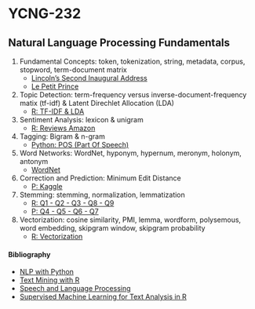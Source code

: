 # YCNG-232
## Natural Language Processing Fundamentals

1. Fundamental Concepts: token, tokenization, string, metadata, corpus, stopword, term-document matrix
   - [Lincoln’s Second Inaugural Address](https://github.com/MNLepage08/YCNG-232/blob/main/Week_1_LSI.ipynb)
   - [Le Petit Prince](https://github.com/MNLepage08/YCNG-232/blob/main/Week_1_LPP.ipynb)
2. Topic Detection: term-frequency versus inverse-document-frequency matix (tf-idf) & Latent Direchlet Allocation (LDA)
   - [R: TF-IDF & LDA](https://github.com/MNLepage08/YCNG-232/blob/main/Week_2_R.ipynb)
3. Sentiment Analysis: lexicon & unigram
   - [R: Reviews Amazon](https://github.com/MNLepage08/YCNG-232/blob/main/Week_3_R.ipynb)
4. Tagging: Bigram & n-gram
   - [Python: POS (Part Of Speech)](https://github.com/MNLepage08/YCNG-232/blob/main/Week_4_P.ipynb)
5. Word Networks: WordNet, hyponym, hypernum, meronym, holonym, antonym
   - [WordNet](https://github.com/MNLepage08/YCNG-232/blob/main/Week_5_P.ipynb)
6. Correction and Prediction: Minimum Edit Distance
   - [P: Kaggle](https://github.com/MNLepage08/YCNG-232/blob/main/Week_6_P.ipynb)
7. Stemming: stemming, normalization, lemmatization
   - [R: Q1 - Q2 - Q3 - Q8 - Q9](https://github.com/MNLepage08/YCNG-232/blob/main/Week_7_R.ipynb)
   - [P: Q4 - Q5 - Q6 - Q7](https://github.com/MNLepage08/YCNG-232/blob/main/Week_7_P.ipynb)
8. Vectorization: cosine similarity, PMI, lemma, wordform, polysemous, word embedding, skipgram window, skipgram probability
   - [R: Vectorization](https://github.com/MNLepage08/YCNG-232/blob/main/Week_8_R.ipynb)

#### Bibliography
* [NLP with Python](https://tjzhifei.github.io/resources/NLTK.pdf)
* [Text Mining with R](https://www.tidytextmining.com)
* [Speech and Language Processing](https://web.stanford.edu/~jurafsky/slp3/)
* [Supervised Machine Learning for Text Analysis in R](https://smltar.com)
